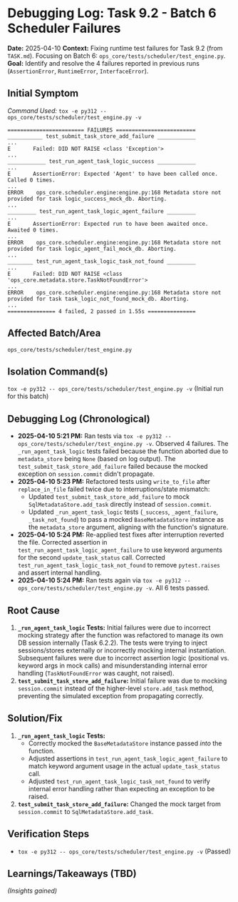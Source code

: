 # Debugging Log: Task 9.2 - Batch 6 Scheduler Failures

**Date:** 2025-04-10
**Context:** Fixing runtime test failures for Task 9.2 (from `TASK.md`). Focusing on Batch 6: `ops_core/tests/scheduler/test_engine.py`.
**Goal:** Identify and resolve the 4 failures reported in previous runs (`AssertionError`, `RuntimeError`, `InterfaceError`).

## Initial Symptom

*Command Used:* `tox -e py312 -- ops_core/tests/scheduler/test_engine.py -v`

```
======================== FAILURES =========================
___________ test_submit_task_store_add_failure ____________
...
E       Failed: DID NOT RAISE <class 'Exception'>
...
____________ test_run_agent_task_logic_success ____________
...
E       AssertionError: Expected 'Agent' to have been called once. Called 0 times.
...
ERROR    ops_core.scheduler.engine:engine.py:168 Metadata store not provided for task logic_success_mock_db. Aborting.
...
_________ test_run_agent_task_logic_agent_failure _________
...
E       AssertionError: Expected run to have been awaited once. Awaited 0 times.
...
ERROR    ops_core.scheduler.engine:engine.py:168 Metadata store not provided for task logic_agent_fail_mock_db. Aborting.
...
________ test_run_agent_task_logic_task_not_found _________
...
E       Failed: DID NOT RAISE <class 'ops_core.metadata.store.TaskNotFoundError'>
...
ERROR    ops_core.scheduler.engine:engine.py:168 Metadata store not provided for task task_logic_not_found_mock_db. Aborting.
...
=============== 4 failed, 2 passed in 1.55s ===============
```

## Affected Batch/Area

`ops_core/tests/scheduler/test_engine.py`

## Isolation Command(s)

`tox -e py312 -- ops_core/tests/scheduler/test_engine.py -v` (Initial run for this batch)

## Debugging Log (Chronological)

*   **2025-04-10 5:21 PM:** Ran tests via `tox -e py312 -- ops_core/tests/scheduler/test_engine.py -v`. Observed 4 failures. The `_run_agent_task_logic` tests failed because the function aborted due to `metadata_store` being `None` (based on log output). The `test_submit_task_store_add_failure` failed because the mocked exception on `session.commit` didn't propagate.
*   **2025-04-10 5:23 PM:** Refactored tests using `write_to_file` after `replace_in_file` failed twice due to interruptions/state mismatch:
    *   Updated `test_submit_task_store_add_failure` to mock `SqlMetadataStore.add_task` directly instead of `session.commit`.
    *   Updated `_run_agent_task_logic` tests (`_success`, `_agent_failure`, `_task_not_found`) to pass a mocked `BaseMetadataStore` instance as the `metadata_store` argument, aligning with the function's signature.
*   **2025-04-10 5:24 PM:** Re-applied test fixes after interruption reverted the file. Corrected assertion in `test_run_agent_task_logic_agent_failure` to use keyword arguments for the second `update_task_status` call. Corrected `test_run_agent_task_logic_task_not_found` to remove `pytest.raises` and assert internal handling.
*   **2025-04-10 5:24 PM:** Ran tests again via `tox -e py312 -- ops_core/tests/scheduler/test_engine.py -v`. All 6 tests passed.

## Root Cause

1.  **`_run_agent_task_logic` Tests:** Initial failures were due to incorrect mocking strategy after the function was refactored to manage its own DB session internally (Task 6.2.2). The tests were trying to inject sessions/stores externally or incorrectly mocking internal instantiation. Subsequent failures were due to incorrect assertion logic (positional vs. keyword args in mock calls) and misunderstanding internal error handling (`TaskNotFoundError` was caught, not raised).
2.  **`test_submit_task_store_add_failure`:** Initial failure was due to mocking `session.commit` instead of the higher-level `store.add_task` method, preventing the simulated exception from propagating correctly.

## Solution/Fix

1.  **`_run_agent_task_logic` Tests:**
    *   Correctly mocked the `BaseMetadataStore` instance passed *into* the function.
    *   Adjusted assertions in `test_run_agent_task_logic_agent_failure` to match keyword argument usage in the actual `update_task_status` call.
    *   Adjusted `test_run_agent_task_logic_task_not_found` to verify internal error handling rather than expecting an exception to be raised.
2.  **`test_submit_task_store_add_failure`:** Changed the mock target from `session.commit` to `SqlMetadataStore.add_task`.

## Verification Steps

*   `tox -e py312 -- ops_core/tests/scheduler/test_engine.py -v` (Passed)

## Learnings/Takeaways (TBD)

*(Insights gained)*
